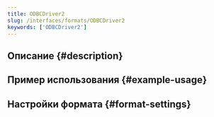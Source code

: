 ```yaml
---
title: ODBCDriver2
slug: /interfaces/formats/ODBCDriver2
keywords: ['ODBCDriver2']
---
```


## Описание {#description}

## Пример использования {#example-usage}

## Настройки формата {#format-settings}
